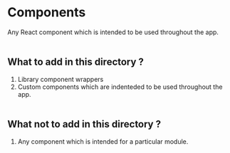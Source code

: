 # Components

Any React component which is intended to be used throughout the app.
<br /><br />

## What to add in this directory ?

1. Library component wrappers
2. Custom components which are indenteded to be used throughout the app.
   <br /><br />

## What not to add in this directory ?

1. Any component which is intended for a particular module.
   <br /><br />
